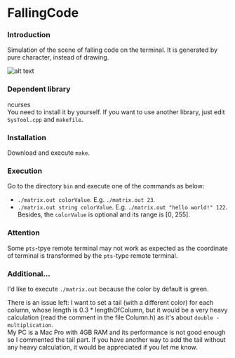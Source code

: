 FallingCode
=======================

### Introduction ###
Simulation of the scene of falling code on the terminal. It is generated by pure character, instead of drawing.<br>


![alt text](https://fr.ubergizmo.com/wp-content/uploads/2017/03/matrix.jpg)

### Dependent library ###
ncurses<br>
You need to install it by yourself. If you want to use another library, just edit `SysTool.cpp` and `makefile`.

### Installation ###
Download and execute `make`.

### Execution ###
Go to the directory `bin` and execute one of the commands as below:
* `./matrix.out colorValue`. E.g. `./matrix.out 23`.
* `./matrix.out string colorValue`. E.g. `./matrix.out "hello world!" 122`.
<br>Besides, the `colorValue` is optional and its range is [0, 255].

### Attention ###
Some `pts`-tpye remote terminal may not work as expected as the coordinate of terminal is transformed by the `pts`-type remote terminal.


### Additional... ###
I'd like to execute `./matrix.out` because the color by default is green.<br>

There is an issue left: I want to set a tail (with a different color) for each column, whose length is 0.3 * lengthOfColumn, but it would be a very heavy calculation (read the comment in the file Column.h) as it's about `double - multiplication`.<br>
My PC is a Mac Pro with 4GB RAM and its performance is not good enough so I commented the tail part. If you have another way to add the tail without any heavy calculation, it would be appreciated if you let me know.
